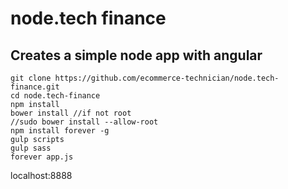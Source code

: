 # node.tech finance
## Creates a simple node app with angular
```
git clone https://github.com/ecommerce-technician/node.tech-finance.git
cd node.tech-finance
npm install
bower install //if not root
//sudo bower install --allow-root 
npm install forever -g
gulp scripts
gulp sass
forever app.js
```
localhost:8888
